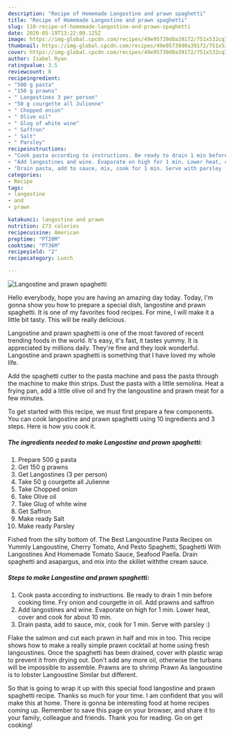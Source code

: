 ```yaml
---
description: "Recipe of Homemade Langostine and prawn spaghetti"
title: "Recipe of Homemade Langostine and prawn spaghetti"
slug: 110-recipe-of-homemade-langostine-and-prawn-spaghetti
date: 2020-05-19T13:22:09.125Z
image: https://img-global.cpcdn.com/recipes/49e95739d0a39172/751x532cq70/langostine-and-prawn-spaghetti-recipe-main-photo.jpg
thumbnail: https://img-global.cpcdn.com/recipes/49e95739d0a39172/751x532cq70/langostine-and-prawn-spaghetti-recipe-main-photo.jpg
cover: https://img-global.cpcdn.com/recipes/49e95739d0a39172/751x532cq70/langostine-and-prawn-spaghetti-recipe-main-photo.jpg
author: Isabel Ryan
ratingvalue: 3.5
reviewcount: 8
recipeingredient:
- "500 g pasta"
- "150 g prawns"
- " Langostines 3 per person"
- "50 g courgette all Julienne"
- " Chopped onion"
- " Olive oil"
- " Glug of white wine"
- " Saffron"
- " Salt"
- " Parsley"
recipeinstructions:
- "Cook pasta according to instructions. Be ready to drain 1 min before cooking time. Fry onion and courgette in oil. Add prawns and saffron"
- "Add langostines and wine. Evaporate on high for 1 min. Lower heat, cover and cook for about 10 min."
- "Drain pasta, add to sauce, mix, cook for 1 min. Serve with parsley :)"
categories:
- Recipe
tags:
- langostine
- and
- prawn

katakunci: langostine and prawn 
nutrition: 273 calories
recipecuisine: American
preptime: "PT20M"
cooktime: "PT36M"
recipeyield: "2"
recipecategory: Lunch

---
```



![Langostine and prawn spaghetti](https://img-global.cpcdn.com/recipes/49e95739d0a39172/751x532cq70/langostine-and-prawn-spaghetti-recipe-main-photo.jpg)

Hello everybody, hope you are having an amazing day today. Today, I'm gonna show you how to prepare a special dish, langostine and prawn spaghetti. It is one of my favorites food recipes. For mine, I will make it a little bit tasty. This will be really delicious.

Langostine and prawn spaghetti is one of the most favored of recent trending foods in the world. It's easy, it's fast, it tastes yummy. It is appreciated by millions daily. They're fine and they look wonderful. Langostine and prawn spaghetti is something that I have loved my whole life.

Add the spaghetti cutter to the pasta machine and pass the pasta through the machine to make thin strips. Dust the pasta with a little semolina. Heat a frying pan, add a little olive oil and fry the langoustine and prawn meat for a few minutes.


To get started with this recipe, we must first prepare a few components. You can cook langostine and prawn spaghetti using 10 ingredients and 3 steps. Here is how you cook it.

<!--inarticleads1-->

##### The ingredients needed to make Langostine and prawn spaghetti:

1. Prepare 500 g pasta
1. Get 150 g prawns
1. Get  Langostines (3 per person)
1. Take 50 g courgette all Julienne
1. Take  Chopped onion
1. Take  Olive oil
1. Take  Glug of white wine
1. Get  Saffron
1. Make ready  Salt
1. Make ready  Parsley


Fished from the silty bottom of. The Best Langoustine Pasta Recipes on Yummly Langoustine, Cherry Tomato, And Pesto Spaghetti, Spaghetti With Langostines And Homemade Tomato Sauce, Seafood Paella. Drain spaghetti and asapargus, and mix into the skillet withthe cream sauce. 

<!--inarticleads2-->

##### Steps to make Langostine and prawn spaghetti:

1. Cook pasta according to instructions. Be ready to drain 1 min before cooking time. Fry onion and courgette in oil. Add prawns and saffron
1. Add langostines and wine. Evaporate on high for 1 min. Lower heat, cover and cook for about 10 min.
1. Drain pasta, add to sauce, mix, cook for 1 min. Serve with parsley :)


Flake the salmon and cut each prawn in half and mix in too. This recipe shows how to make a really simple prawn cocktail at home using fresh langoustines. Once the spaghetti has been drained, cover with plastic wrap to prevent it from drying out. Don&#39;t add any more oil, otherwise the turbans will be impossible to assemble. Prawns are to shrimp Prawn As langoustine is to lobster Langoustine Similar but different. 

So that is going to wrap it up with this special food langostine and prawn spaghetti recipe. Thanks so much for your time. I am confident that you will make this at home. There is gonna be interesting food at home recipes coming up. Remember to save this page on your browser, and share it to your family, colleague and friends. Thank you for reading. Go on get cooking!
